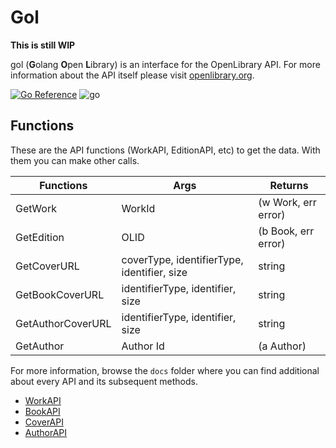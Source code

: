 # Gol
**This is still WIP**

gol (**G**olang **O**pen **L**ibrary) is an interface for the OpenLibrary API. For more information about the API itself please visit [openlibrary.org](https://openlibrary.org/developers/api).

[![Go Reference](https://pkg.go.dev/badge/github.com/Open-pi/gol.svg)](https://pkg.go.dev/github.com/Open-pi/gol)
![go](https://github.com/Open-pi/gol/actions/workflows/go.yml/badge.svg)

## Functions
These are the API functions (WorkAPI, EditionAPI, etc) to get the data. With them you can make other calls.

| Functions | Args | Returns  |
|---|---|--|
| GetWork   | WorkId | (w Work, err error)  |
| GetEdition   | OLID | (b Book, err error)  |
| GetCoverURL   | coverType, identifierType, identifier, size | string  |
| GetBookCoverURL   | identifierType, identifier, size | string  |
| GetAuthorCoverURL   | identifierType, identifier, size | string  |
| GetAuthor | Author Id | (a Author)  |

For more information, browse the `docs` folder where you can find additional about every API and its subsequent methods.
* [WorkAPI](docs/WorkAPI.md)
* [BookAPI](docs/BookAPI.md)
* [CoverAPI](docs/CoverAPI.md)
* [AuthorAPI](docs/AuthorAPI.md)
